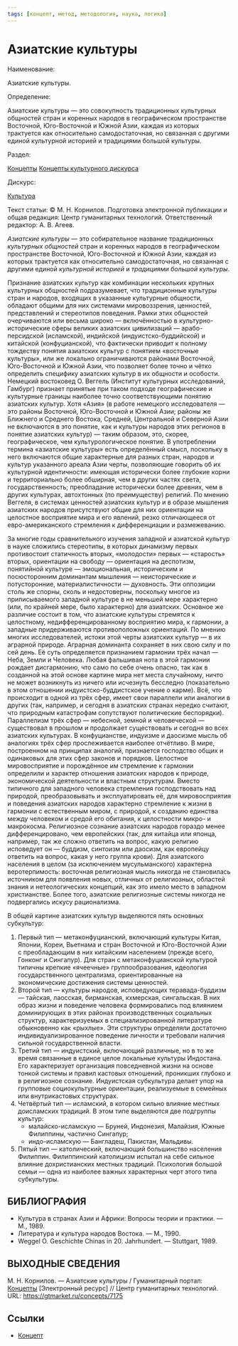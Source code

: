 ```yaml
---
tags: [концепт, метод, методология, наука, логика]
---
```

# Азиатские культуры

Наименование:

Азиатские культуры.

Определение:

Азиатские культуры — это совокупность традиционных культурных общностей стран и коренных народов в географическом пространстве Восточной, Юго-Восточной и Южной Азии, каждая из которых трактуется как относительно самодостаточная, но связанная с другими единой культурной историей и традициями большой культуры.

Раздел:

[Концепты](https://gtmarket.ru/concepts/)  [Концепты культурного дискурса](https://gtmarket.ru/concepts/cultural-concepts)

Дискурс:

[Культура](https://gtmarket.ru/concepts/6859)

Текст статьи: © М. Н. Корнилов. Подготовка электронной публикации и общая редакция: Центр гуманитарных технологий. Ответственный редактор: А. В. Агеев.

_Азиатские культуры_ — это собирательное название традиционных _культурных общностей_ стран и коренных народов в географическом пространстве Восточной, Юго-Восточной и Южной Азии, каждая из которых трактуется как относительно самодостаточная, но связанная с другими единой _культурной историей_ и _традициями большой культуры_.

Признание азиатских культур как комбинации нескольких крупных культурных общностей подразумевает, что традиционные культуры стран и народов, входящих в указанные культурные общности, обладают общими для них системами мировоззрения, ценностей, представлений и стереотипов поведения. Рамки этих общностей очерчиваются или весьма широко — включённостью в культурно-исторические сферы великих азиатских цивилизаций — арабо-персидской (исламской), индийской (индуистско-буддийской) и китайской (конфуцианской), что фактически приводит к полному тождеству понятия азиатских культур с понятием «восточные культуры», или же локально ограничиваются районами Восточной, Юго-Восточной и Южной Азии, что позволяет более точно и чётко определить специфику азиатских культур в их общности и особости. Немецкий востоковед О. Веггель (Институт культурных исследований, Гамбург) признает принятые при таком подходе географические и культурные границы наиболее точно соответствующими понятию азиатских культур. Хотя «Азия» (в работе немецкого исследователя — это районы Восточной, Юго-Восточной и Южной Азии; районы же Ближнего и Среднего Востока, Средней, Центральной и Северной Азии не включаются в это понятие, как и культуры народов этих регионов в понятие азиатских культур) — таким образом, это, скорее, географическое, чем культурологическое понятие. В употреблении термина «азиатские культуры» есть определённый смысл, поскольку в него включаются общие характерные для разных стран, народов и культур указанного ареала Азии черты, позволяющие говорить об их культурной идентичности: имеющая исторически более глубокие корни и территориально более обширная, чем в других частях света, государственность; преобладание исторически более древних, чем в других культурах, автохтонных (по преимуществу) религий. По мнению Веггеля, в системах ценностей азиатских культур и в образе мышления азиатских народов присутствуют общие для них ориентации на целостное восприятие мира и его явлений, резко отличающееся от евро-американского стремления к дифференциации и размежеванию.

За многие годы сравнительного изучения западной и азиатской культур в науке сложились стереотипы, в которых динамизму первых противостоит статичность вторых, «молодости» первых — «старость» вторых, ориентации на свободу — ориентация на деспотизм, понятийной культуре — эмоциональная, историческим и посюсторонним доминантам мышления — неисторические и потусторонние, материалистичности — духовность. Эти оппозиции столь же спорны, сколь и недостоверны, поскольку многое из приписываемого западной культуре в не меньшей мере характерно (или, по крайней мере, было характерно) для азиатских. Основное же различие состоит в том, что азиатские культуры стремятся к целостному, недифференцированному восприятию мира, к гармонии, а западные придерживаются противоположных ориентаций. По мнению многих исследователей, истоки этой черты азиатских культур — в их аграрной природе. Аграрная доминанта сохраняет в них свою силу и по сей день. Её суть определяется признанием гармонии трёх начал — Неба, Земли и Человека. Любая фальшивая нота в этой гармонии рождает дисгармонию, что само по себе очень опасно, так как в созданной на этой основе картине мира нет места случайному, ничто не может возникнуть из ничего или исчезнуть бесследно (показательно в этом отношении индуистско-буддистское учение о карме). Всё, что происходит в одной из трёх сфер, имеет свои параллели или аналогии в других (так, например, и сегодня в азиатских странах нередко считают, что природным катастрофам сопутствуют политические беспорядки). Параллелизм трёх сфер — небесной, земной и человеческой — существовал в прошлом и продолжает существовать и сегодня во всех азиатских культурах. В конфуцианстве, индуизме и даосизме мысль об аналогиях трёх сфер прослеживается наиболее отчётливо. В мире, построенном на принципах аналогий, признается господство общих и одинаковых для этих сфер законов и порядков. Целостное мировосприятие и порождённое им стремление к гармонии определили и характер отношения азиатских народов к природе, экономической деятельности и властным структурам. Вместо типичного для западного человека стремления господствовать над природой, преобразовывать и эксплуатировать её, для мировосприятия и поведения азиатских народов характерно стремление к жизни в гармонии с естественным миром, с природой, к созданию единства между человеком и средой его обитания, к целостности микро- и макрокосма. Религиозное сознание азиатских народов гораздо менее дифференцировано, чем европейских (так, для китайца или японца, например, так же сложно ответить на вопрос, какую религию исповедует он — буддизм, синтоизм или даосизм, как европейцу ответить на вопрос, какая у него группа крови). Для азиатского населения в целом (за исключением мусульманского) характерна веротерпимость: восточная религиозная мысль никогда не становилась источником для появления новых, отличных от религиозных, областей знания и нетеологических концепций, как это имело место в западном христианстве. Более того, азиатские религиозные системы никогда не подвергались искусу рационализма.

В общей картине азиатских культур выделяются пять основных субкультур:

1. Первый тип — метаконфуцианский, включающий культуры Китая, Японии, Кореи, Вьетнама и стран Восточной и Юго-Восточной Азии с преобладающим в них китайским населением (прежде всего, Гонконг и Сингапур). Для стран с метаконфуцианской культурой типичны крепкие «ячеечные» группообразования, идеология государственного централизма, ориентированные на экономические достижения системы ценностей.
2. Второй тип — культуры народов, исповедующих теравада-буддизм — тайская, лаосская, бирманская, кхмерская, сингальская. В них образ жизни и поведение человека формировались под влиянием доминирующих в этих районах производственных социальных структур, характеризуемых в специализированной литературе обыкновенно как «рыхлые». Эти структуры определяли достаточно индивидуализированное поведение личности и требовали наличия сильной государственной власти.
3. Третий тип — индуистский, включающий различные, но в то же время связанные в единое целое локальные культуры Индостана. Его характеризует организация повседневной жизни на основе тонкой системы и правил кастовых отношений, проникших глубоко и в религиозное сознание. Индуистская субкультура делает упор на групповые социокультурные ориентации, реализуемые в семейных или внутрикастовых структурах.
4. Четвёртый тип — исламский, в котором сильно влияние местных доисламских традиций. В этом типе выделяются две подгруппы культур:
    - малайско-исламскую — Бруней, Индонезия, Малайзия, Южные Филиппины, частично Сингапур;
    - индо-исламскую — Бангладеш, Пакистан, Мальдивы.
5. Пятый тип — католический, включающий большинство населения Филиппин. Филиппинский католицизм испытал на себе сильное влияние дохристианских местных традиций. Психология большой семьи — одна из наиболее важных характерных черт этого типа субкультуры.

## БИБЛИОГРАФИЯ

- Культура в странах Азии и Африки: Вопросы теории и практики. — М., 1989.
- Литература и культура народов Востока. — М., 1990.
- Weggel О. Geschichte Chinas in 20. Jahrhundert. — Stuttgart, 1989.

## ВЫХОДНЫЕ СВЕДЕНИЯ

М. Н. Корнилов. — Азиатские культуры / Гуманитарный портал: [Концепты](https://gtmarket.ru/concepts/) [Электронный ресурс] // Центр гуманитарных технологий. URL: <https://gtmarket.ru/concepts/7175>

## Ссылки

- [Концепт](Концепт.md)
